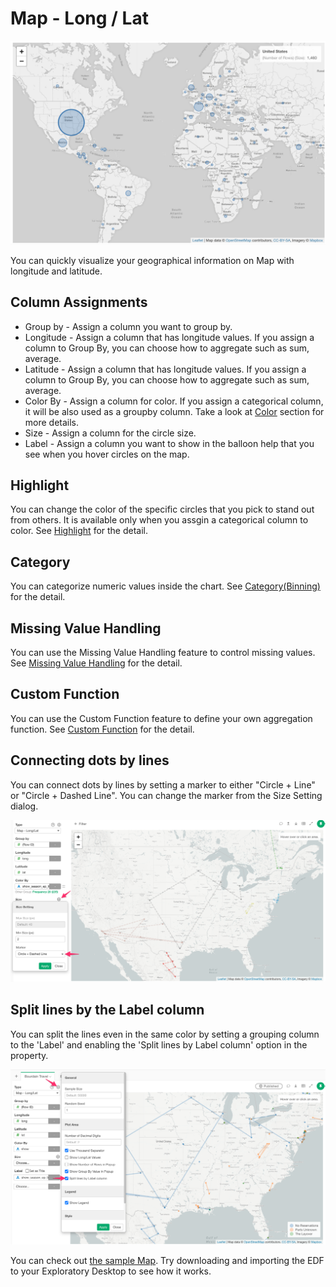 # Map - Long / Lat

![](images/ll1.png)

You can quickly visualize your geographical information on Map with longitude and latitude. 


## Column Assignments

* Group by - Assign a column you want to group by.  
* Longitude - Assign a column that has longitude values. If you assign a column to Group By, you can choose how to aggregate such as sum, average. 
* Latitude - Assign a column that has longitude values. If you assign a column to Group By, you can choose how to aggregate such as sum, average. 
* Color By - Assign a column for color. If you assign a categorical column, it will be also used as a groupby column. Take a look at [Color](color.md) section for more details.
* Size - Assign a column for the circle size. 
* Label - Assign a column you want to show in the balloon help that you see when you hover circles on the map. 



## Highlight 

You can change the color of the specific circles that you pick to stand out from others. It is available only when you assgin a categorical column to color. See [Highlight](highlight.md) for the detail. 


## Category 

You can categorize numeric values inside the chart. See [Category(Binning)](category.md) for the detail.

## Missing Value Handling

You can use the Missing Value Handling feature to control missing values. See [Missing Value Handling](missing-value-handling.md) for the detail.



## Custom Function

You can use the Custom Function feature to define your own aggregation function. See [Custom Function](custom-function.md) for the detail.


## Connecting dots by lines

You can connect dots by lines by setting a marker to either "Circle + Line" or "Circle + Dashed Line". You can change the marker from the Size Setting dialog.

![](images/map-connect-dots.png)

## Split lines by the Label column


You can split the lines even in the same color by setting a grouping column to the 'Label' and enabling the 'Split lines by Label column' option in the property. 

![](images/map-split-lines.png)

You can check out [the sample Map](https://exploratory.io/viz/kei/Map-Places-Anthony-Bourdain-Visited-for-His-Shows-with-Exploratory-6-4-6-wmr6gig4Jb). Try downloading and importing the EDF to your Exploratory Desktop to see how it works.  
